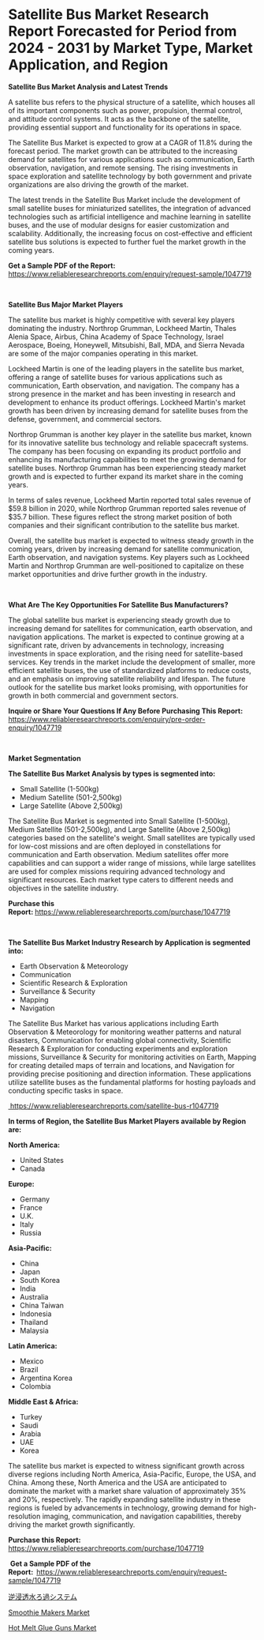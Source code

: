 <p><h1>Satellite Bus Market Research Report Forecasted for Period from 2024 -  2031 by Market Type, Market Application, and Region</h1></p><p><strong>Satellite Bus Market Analysis and Latest Trends</strong></p>
<p><p>A satellite bus refers to the physical structure of a satellite, which houses all of its important components such as power, propulsion, thermal control, and attitude control systems. It acts as the backbone of the satellite, providing essential support and functionality for its operations in space.</p><p>The Satellite Bus Market is expected to grow at a CAGR of 11.8% during the forecast period. The market growth can be attributed to the increasing demand for satellites for various applications such as communication, Earth observation, navigation, and remote sensing. The rising investments in space exploration and satellite technology by both government and private organizations are also driving the growth of the market.</p><p>The latest trends in the Satellite Bus Market include the development of small satellite buses for miniaturized satellites, the integration of advanced technologies such as artificial intelligence and machine learning in satellite buses, and the use of modular designs for easier customization and scalability. Additionally, the increasing focus on cost-effective and efficient satellite bus solutions is expected to further fuel the market growth in the coming years.</p></p>
<p><strong>Get a Sample PDF of the Report:&nbsp;</strong> <a href="https://www.reliableresearchreports.com/enquiry/request-sample/1047719">https://www.reliableresearchreports.com/enquiry/request-sample/1047719</a></p>
<p>&nbsp;</p>
<p><strong>Satellite Bus Major Market Players</strong></p>
<p><p>The satellite bus market is highly competitive with several key players dominating the industry. Northrop Grumman, Lockheed Martin, Thales Alenia Space, Airbus, China Academy of Space Technology, Israel Aerospace, Boeing, Honeywell, Mitsubishi, Ball, MDA, and Sierra Nevada are some of the major companies operating in this market.</p><p>Lockheed Martin is one of the leading players in the satellite bus market, offering a range of satellite buses for various applications such as communication, Earth observation, and navigation. The company has a strong presence in the market and has been investing in research and development to enhance its product offerings. Lockheed Martin's market growth has been driven by increasing demand for satellite buses from the defense, government, and commercial sectors.</p><p>Northrop Grumman is another key player in the satellite bus market, known for its innovative satellite bus technology and reliable spacecraft systems. The company has been focusing on expanding its product portfolio and enhancing its manufacturing capabilities to meet the growing demand for satellite buses. Northrop Grumman has been experiencing steady market growth and is expected to further expand its market share in the coming years.</p><p>In terms of sales revenue, Lockheed Martin reported total sales revenue of $59.8 billion in 2020, while Northrop Grumman reported sales revenue of $35.7 billion. These figures reflect the strong market position of both companies and their significant contribution to the satellite bus market.</p><p>Overall, the satellite bus market is expected to witness steady growth in the coming years, driven by increasing demand for satellite communication, Earth observation, and navigation systems. Key players such as Lockheed Martin and Northrop Grumman are well-positioned to capitalize on these market opportunities and drive further growth in the industry.</p></p>
<p>&nbsp;</p>
<p><strong>What Are The Key Opportunities For Satellite Bus Manufacturers?</strong></p>
<p><p>The global satellite bus market is experiencing steady growth due to increasing demand for satellites for communication, earth observation, and navigation applications. The market is expected to continue growing at a significant rate, driven by advancements in technology, increasing investments in space exploration, and the rising need for satellite-based services. Key trends in the market include the development of smaller, more efficient satellite buses, the use of standardized platforms to reduce costs, and an emphasis on improving satellite reliability and lifespan. The future outlook for the satellite bus market looks promising, with opportunities for growth in both commercial and government sectors.</p></p>
<p><strong>Inquire or Share Your Questions If Any Before Purchasing This Report:</strong> <a href="https://www.reliableresearchreports.com/enquiry/pre-order-enquiry/1047719">https://www.reliableresearchreports.com/enquiry/pre-order-enquiry/1047719</a></p>
<p>&nbsp;</p>
<p><strong>Market Segmentation</strong></p>
<p><strong>The Satellite Bus Market Analysis by types is segmented into:</strong></p>
<p><ul><li>Small Satellite (1-500kg)</li><li>Medium Satellite (501-2,500kg)</li><li>Large Satellite (Above 2,500kg)</li></ul></p>
<p><p>The Satellite Bus Market is segmented into Small Satellite (1-500kg), Medium Satellite (501-2,500kg), and Large Satellite (Above 2,500kg) categories based on the satellite's weight. Small satellites are typically used for low-cost missions and are often deployed in constellations for communication and Earth observation. Medium satellites offer more capabilities and can support a wider range of missions, while large satellites are used for complex missions requiring advanced technology and significant resources. Each market type caters to different needs and objectives in the satellite industry.</p></p>
<p><strong>Purchase this Report:&nbsp;</strong><a href="https://www.reliableresearchreports.com/purchase/1047719">https://www.reliableresearchreports.com/purchase/1047719</a></p>
<p>&nbsp;</p>
<p><strong>The Satellite Bus Market Industry Research by Application is segmented into:</strong></p>
<p><ul><li>Earth Observation & Meteorology</li><li>Communication</li><li>Scientific Research & Exploration</li><li>Surveillance & Security</li><li>Mapping</li><li>Navigation</li></ul></p>
<p><p>The Satellite Bus Market has various applications including Earth Observation & Meteorology for monitoring weather patterns and natural disasters, Communication for enabling global connectivity, Scientific Research & Exploration for conducting experiments and exploration missions, Surveillance & Security for monitoring activities on Earth, Mapping for creating detailed maps of terrain and locations, and Navigation for providing precise positioning and direction information. These applications utilize satellite buses as the fundamental platforms for hosting payloads and conducting specific tasks in space.</p></p>
<p><a href="https://www.reliableresearchreports.com/satellite-bus-r1047719">&nbsp;https://www.reliableresearchreports.com/satellite-bus-r1047719</a></p>
<p><strong>In terms of Region, the Satellite Bus Market Players available by Region are:</strong></p>
<p>
    <p> <strong> North America: </strong>
        <ul>
            <li>United States</li>
            <li>Canada</li>
        </ul>
        </p> 
    <p> <strong> Europe: </strong>
        <ul>
            <li>Germany</li>
            <li>France</li>
            <li>U.K.</li>
            <li>Italy</li>
            <li>Russia</li>
        </ul>
        </p> 
    <p> <strong> Asia-Pacific: </strong>
        <ul>
            <li>China</li>
            <li>Japan</li>
            <li>South Korea</li>
            <li>India</li>
            <li>Australia</li>
            <li>China Taiwan</li>
            <li>Indonesia</li>
            <li>Thailand</li>
            <li>Malaysia</li>
        </ul>
        </p> 
    <p> <strong> Latin America: </strong>
        <ul>
            <li>Mexico</li>
            <li>Brazil</li>
            <li>Argentina Korea</li>
            <li>Colombia</li>
        </ul>
        </p> 
    <p> <strong> Middle East & Africa: </strong>
        <ul>
            <li>Turkey</li>
            <li>Saudi</li>
            <li>Arabia</li>
            <li>UAE</li>
            <li>Korea</li>
        </ul>
    </p>
    </p>
<p><p>The satellite bus market is expected to witness significant growth across diverse regions including North America, Asia-Pacific, Europe, the USA, and China. Among these, North America and the USA are anticipated to dominate the market with a market share valuation of approximately 35% and 20%, respectively. The rapidly expanding satellite industry in these regions is fueled by advancements in technology, growing demand for high-resolution imaging, communication, and navigation capabilities, thereby driving the market growth significantly.</p></p>
<p><strong>Purchase this Report: </strong><a href="https://www.reliableresearchreports.com/purchase/1047719">https://www.reliableresearchreports.com/purchase/1047719</a></p>
<p>&nbsp;<strong>Get a Sample PDF of the Report:&nbsp;&nbsp;</strong><a href="https://www.reliableresearchreports.com/enquiry/request-sample/1047719">https://www.reliableresearchreports.com/enquiry/request-sample/1047719</a></p>
<p><strong></strong></p>
<p><p><a href="https://github.com/oafhukehf4709715/Market-Research-Report-List-1/blob/main/394272533195.md">逆浸透水ろ過システム</a></p><p><a href="https://github.com/nathandecarvalho/Market-Research-Report-List-3/blob/main/smoothie-makers-market.md">Smoothie Makers Market</a></p><p><a href="https://github.com/julyju69/Market-Research-Report-List-3/blob/main/hot-melt-glue-guns-market.md">Hot Melt Glue Guns Market</a></p></p>